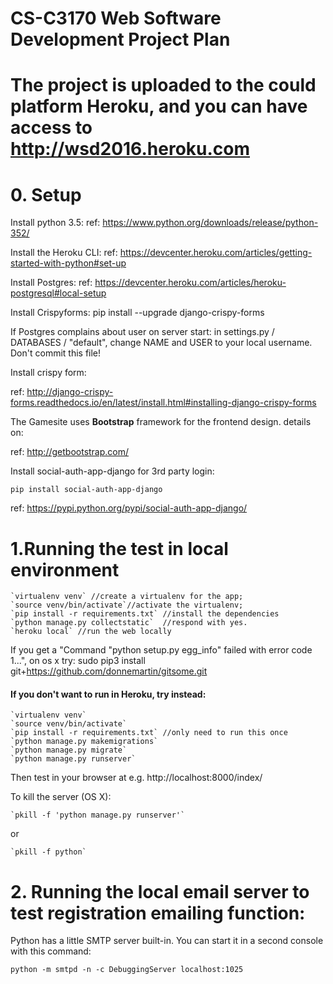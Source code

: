 ﻿# CS-C3170 Web Software Development Project Plan

# The project is uploaded to the could platform Heroku, and you can have access to http://wsd2016.heroku.com
# 0. Setup
Install python 3.5:
ref: https://www.python.org/downloads/release/python-352/

Install the Heroku CLI:
ref: https://devcenter.heroku.com/articles/getting-started-with-python#set-up

Install Postgres:
ref: https://devcenter.heroku.com/articles/heroku-postgresql#local-setup

Install Crispyforms:
pip install --upgrade django-crispy-forms

If Postgres complains about user on server start:
 in settings.py / DATABASES / "default", change NAME and USER to your local username. Don't commit this file!

Install crispy form:

ref: http://django-crispy-forms.readthedocs.io/en/latest/install.html#installing-django-crispy-forms  
 
The Gamesite uses **Bootstrap** framework for the frontend design. details on:

ref: http://getbootstrap.com/

Install social-auth-app-django for 3rd party login:

`pip install social-auth-app-django`

ref: https://pypi.python.org/pypi/social-auth-app-django/

# 1.Running the test in local environment
    `virtualenv venv` //create a virtualenv for the app;
    `source venv/bin/activate`//activate the virtualenv;
    `pip install -r requirements.txt` //install the dependencies
    `python manage.py collectstatic`  //respond with yes.
    `heroku local` //run the web locally

 If you get a "Command "python setup.py egg_info" failed with error code 1...", on os x try:
 sudo pip3 install git+https://github.com/donnemartin/gitsome.git
 
 
 #### If you don't want to run in Heroku, try instead: ####
    `virtualenv venv`
    `source venv/bin/activate`
    `pip install -r requirements.txt` //only need to run this once
    `python manage.py makemigrations` 
    `python manage.py migrate`
    `python manage.py runserver`

Then test in your browser at e.g. http://localhost:8000/index/

To kill the server (OS X):

    `pkill -f 'python manage.py runserver'`
or  
    
    `pkill -f python`
    
# 2. Running the local email server to test registration emailing function:

Python has a little SMTP server built-in. You can start it in a second console with this command:

`python -m smtpd -n -c DebuggingServer localhost:1025`
